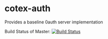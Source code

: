 # cotex-auth
Provides a baseline 0auth server implementation

Build Status of Master:
[![Build Status](https://travis-ci.com/turgutbasar/cortex-auth.svg?branch=master)](https://travis-ci.com/turgutbasar/cortex-auth)

